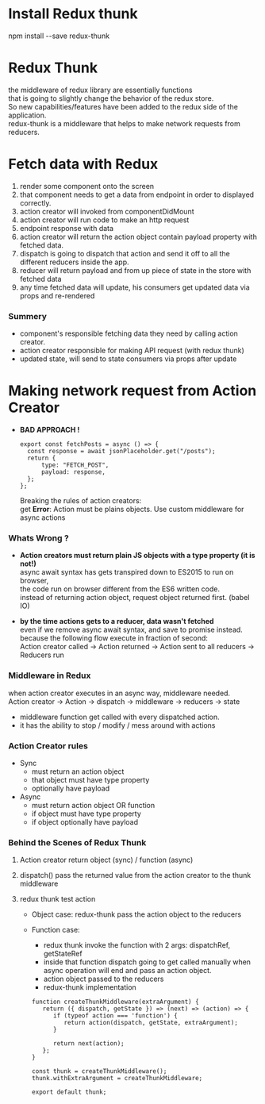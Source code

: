# Install Redux thunk

npm install --save redux-thunk

# Redux Thunk

the middleware of redux library are essentially functions  
that is going to slightly change the behavior of the redux store.  
So new capabilities/features have been added to the redux side of the application.  
redux-thunk is a middleware that helps to make network requests from reducers.

# Fetch data with Redux

1. render some component onto the screen
2. that component needs to get a data from endpoint in order to displayed correctly.
3. action creator will invoked from componentDidMount
4. action creator will run code to make an http request
5. endpoint response with data
6. action creator will return the action object contain payload property with fetched data.
7. dispatch is going to dispatch that action and send it off to all the different reducers inside the app.
8. reducer will return payload and from up piece of state in the store with fetched data
9. any time fetched data will update, his consumers get updated data via props and re-rendered

### Summery

-  component's responsible fetching data they need by calling action creator.
-  action creator responsible for making API request (with redux thunk)
-  updated state, will send to state consumers via props after update

# Making network request from Action Creator

-  **BAD APPROACH !**

   ```
   export const fetchPosts = async () => {
     const response = await jsonPlaceholder.get("/posts");
     return {
         type: "FETCH_POST",
         payload: response,
     };
   };
   ```

   Breaking the rules of action creators:  
   get **Error**: Action must be plains objects.
   Use custom middleware for async actions

### Whats Wrong ?

-  **Action creators must return plain JS objects with a type property (it is not!)**  
   async await syntax has gets transpired down to ES2015 to run on browser,  
    the code run on browser different from the ES6 written code.  
   instead of returning action object, request object returned first. (babel IO)

-  **by the time actions gets to a reducer, data wasn't fetched**  
   even if we remove async await syntax, and save to promise instead.  
   because the following flow execute in fraction of second:  
   Action creator called -> Action returned -> Action sent to all reducers -> Reducers run

### Middleware in Redux

when action creator executes in an async way, middleware needed.  
Action creator -> Action -> dispatch -> middleware -> reducers -> state

-  middleware function get called with every dispatched action.
-  it has the ability to stop / modify / mess around with actions

### Action Creator rules

-  Sync
   -  must return an action object
   -  that object must have type property
   -  optionally have payload
-  Async
   -  must return action object OR function
   -  if object must have type property
   -  if object optionally have payload

### Behind the Scenes of Redux Thunk

1. Action creator return object (sync) / function (async)
2. dispatch() pass the returned value from the action creator to the thunk middleware
3. redux thunk test action

   -  Object case: redux-thunk pass the action object to the reducers
   -  Function case:

      -  redux thunk invoke the function with 2 args: dispatchRef, getStateRef
      -  inside that function dispatch going to get called manually when async operation will end and pass an action object.
      -  action object passed to the reducers
      -  redux-thunk implementation

      ```
      function createThunkMiddleware(extraArgument) {
         return ({ dispatch, getState }) => (next) => (action) => {
            if (typeof action === 'function') {
               return action(dispatch, getState, extraArgument);
            }

            return next(action);
         };
      }

      const thunk = createThunkMiddleware();
      thunk.withExtraArgument = createThunkMiddleware;

      export default thunk;
      ```
